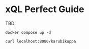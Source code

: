 # xQL Perfect Guide

TBD

```shell
docker compose up -d
```

```shell
curl localhost:8080/karubikuppa
```

